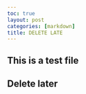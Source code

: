 ```yaml
---
toc: true
layout: post
categories: [markdown]
title: DELETE LATE
---
```


## This is a test file

## Delete later
